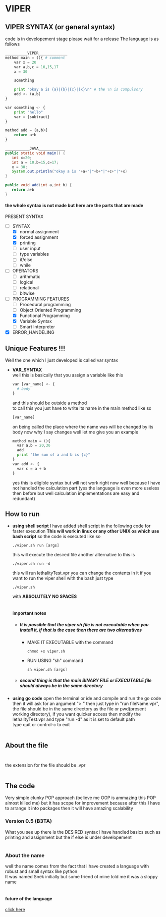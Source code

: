 # VIPER
## VIPER SYNTAX (or general syntax)<br>
code is in developement stage please wait for a release
 The language is as follows
```python
__________VIPER_____________
method main = (){ # comment
	var x = 20
	var a,b,c = 10,15,17
	x = 30

	something

	print "okay a is {a}|{b}|{c}|{x}\n" # the \n is compulsory
	add <- (a,b)
}

var something <- {
	print "hello"
	var = {subtract}
}

method add = (a,b){
	return a+b
}
 ```
 ```java
 ___________JAVA____________
 public static void main() {
 	int x=20;
	int a = 10,b=15,c=17;
	x = 30;
	System.out.println("okay a is "+a+"|"+b+"|"+c+"|"+x)
 }
 
 public void add(int a,int b) {
 	return a+b
 }
 ```
 #### the whole syntax is not made but here are the parts that are made<br>
 PRESENT SYNTAX <br>
 - [ ] SYNTAX<br>
   - [x] normal assignment
   - [x] forced assignment
   - [X] printing                      
   - [ ] user input                    
   - [ ] type variables                
   - [ ] if/else                       
   - [ ] while                         
- [ ] OPERATORS<br>
  - [ ] arithmatic                    
  - [ ] logical                       
  - [ ] relational                    
  - [ ] bitwise                       
- [ ] PROGRAMMING FEATURES<br>
  - [ ] Procedural programming        
  - [ ] Object Oriented Programming   
  - [x] Functional Programming   
  - [x] Variable Syntax
  - [ ] Smart Interpreter
- [x] ERROR_HANDELING
## Unique Features !!!
Well the one which I just developed is called var syntax
- **VAR_SYNTAX**<br>
  well this is basically that you assign a variable like this
  ```python
  var [var_name] <- {
  	# body
  }
  ```
  and this should be outside a method<br>
  to call this you just have to write its name in the main method like so
  ```python
  [var_name]
  ```
  on being called the place where the name was will be changed by its body now why I say changes well let me give you an example
  ```python
  method main = (){
  	var a,b = 20,30
	add
	print "the sum of a and b is {c}"
  }
  var add <- {
  	var c = a + b 
  }
  ```
  yes this is eligible syntax but will not work right now well because I have not handled the calculation part (yes the language is even more useless then before but well calculation implementations are easy and redundant)
## How to run<br>
- **using shell script**
  I have added shell script in the following code for faster execution **This will work in linux or any other UNIX os which use bash script** so the code is executed like so 
  ```shell
  ./viper.sh run [args]
  ```
  this will execute the desired file another alternative to this is
  ```shell
  ./viper.sh run -d
  ```
  this will run lethalityTest.vpr you can change the contents in it if you want to run the viper shell with the bash just type
  ```shell
  ./viper.sh
  ```
  with **ABSOLUTELY NO SPACES**<br><br>
  #### important notes
  - ##### It is possible that the viper.sh file is not executable when you install it, if that is the case then there are two alternatives
    - MAKE IT EXECUTABLE
      with the command
      ```shell
      chmod +x viper.sh 
      ```
    - RUN USING "sh" command
      ```shell
      sh viper.sh [args]
      ```
  - ##### second thing is that the main BINARY FILE or EXECUTABLE file should always be in the same directory
- **using go code**
  open the terminal or ide and compile and run the go code then it will ask for an argument "> " then just type in "run fileName.vpr", the file should be in the same directory as the file or pwd(present working directory), if you want quicker access then modify the lethalityTest.vpr and type "run -d" as it is set to default path <br>type quit or control-c to exit<br><br>
## About the file<br><br>
the extension for the file should be .vpr<br><br>
## The code<br>
Very simple clunky POP approach (believe me OOP is ammazing this POP almost killed me) but it has scope for improvement because after this I have to arrange it into packages then it will have amazing scalability
### Version 0.5 (B3TA)<br>
What you see up there is the DESIRED syntax I have handled basics such as printing and assignment but the if else is under developement 
<br><br>
### About the name<br>
well the name comes from the fact that i have created a language with robust and small syntax like python<br>It was named Snek initially but some friend of mine told me it was a sloppy name<br><br>
#### future of the language<br>
[click here](https://argon-sodium-vanadium.imfast.io/snekLang.html)
